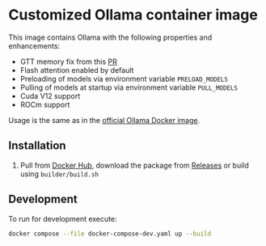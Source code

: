 # Customized Ollama container image

This image contains Ollama with the following properties and enhancements:

-   GTT memory fix from this [PR](https://github.com/ollama/ollama/pull/6282)
-   Flash attention enabled by default
-   Preloading of models via environment variable `PRELOAD_MODELS`
-   Pulling of models at startup via environment variable `PULL_MODELS`
-   Cuda V12 support
-   ROCm support

Usage is the same as in the [official Ollama Docker image].

## Installation

1. Pull from [Docker Hub], download the package from [Releases] or build using `builder/build.sh`

## Development

To run for development execute:

```bash
docker compose --file docker-compose-dev.yaml up --build
```

[official Ollama Docker image]: https://hub.docker.com/r/ollama/ollama
[Docker Hub]: https://hub.docker.com/r/madebytimo/ollama
[Releases]: https://github.com/madebytimo/docker-ollama/releases
